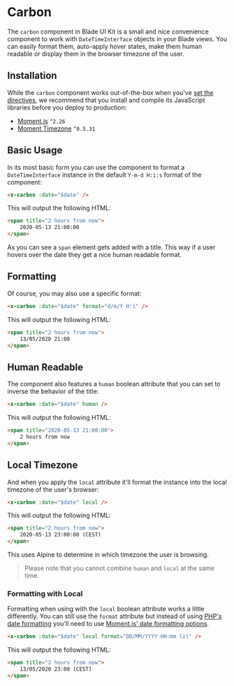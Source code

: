 # Carbon

The `carbon` component in Blade UI Kit is a small and nice convenience component to work with `DateTimeInterface` objects in your Blade views. You can easily format them, auto-apply hover states, make them human readable or display them in the browser timezone of the user.

## Installation

While the `carbon` component works out-of-the-box when you've [set the directives](/docs/{{version}}/installation#directives), we recommend that you install and compile its JavaScript libraries before you deploy to production:

- [Moment.js](https://momentjs.com) `^2.26`
- [Moment Timezone](https://momentjs.com/timezone/) `^0.5.31`

## Basic Usage

In its most basic form you can use the component to format a `DateTimeInterface` instance in the default `Y-m-d H:i:s` format of the component:

```html
<x-carbon :date="$date" />
```

This will output the following HTML:

```html
<span title="2 hours from now">
    2020-05-13 21:00:00
</span>
```

As you can see a `span` element gets added with a title. This way if a user hovers over the date they get a nice human readable format.

## Formatting

Of course, you may also use a specific format:

```html
<x-carbon :date="$date" format="d/m/Y H:i" />
```

This will output the following HTML:

```html
<span title="2 hours from now">
    13/05/2020 21:00
</span>
```

## Human Readable

The component also features a `human` boolean attribute that you can set to inverse the behavior of the title:

```html
<x-carbon :date="$date" human />
```

This will output the following HTML:

```html
<span title="2020-05-13 21:00:00">
    2 hours from now
</span>
```

## Local Timezone

And when you apply the `local` attribute it'll format the instance into the local timezone of the user's browser:

```html
<x-carbon :date="$date" local />
```

This will output the following HTML:

```html
<span title="2 hours from now">
    2020-05-13 23:00:00 (CEST)
</span>
```

This uses Alpine to determine in which timezone the user is browsing. 

> Please note that you cannot combine `human` and `local` at the same time.

### Formatting with Local

Formatting when using with the `local` boolean attribute works a little differently. You can still use the `format` attribute but instead of using [PHP's date formatting](https://www.php.net/manual/en/datetime.format.php) you'll need to use [Moment.js' date formatting options](https://momentjs.com/docs/#/displaying/format/).

```html
<x-carbon :date="$date" local format="DD/MM/YYYY HH:mm (z)" />
```

This will output the following HTML:

```html
<span title="2 hours from now">
    13/05/2020 23:00 (CEST)
</span>
```

